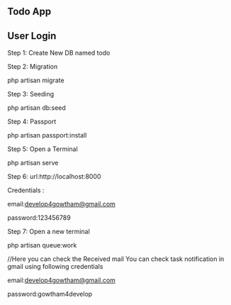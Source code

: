 ## Todo App

## User Login



Step 1: Create New DB named todo


Step 2: Migration
		<p>php artisan migrate</p>

Step 3: Seeding
		<p>php artisan db:seed</p>

Step 4: Passport
		<p>php artisan passport:install</p>

Step 5: Open a Terminal
		<p>php artisan serve</p>
		
Step 6: url:http://localhost:8000
		<p>Credentials :</p>
		<p>email:develop4gowtham@gmail.com</p>
		<p>password:123456789</p>
		
Step 7: Open a new terminal 
		<p>php artisan queue:work</p>
		
//Here you can check the Received mail
You can check task notification in gmail using following credentials 
	<p>email:develop4gowtham@gmail.com</p>
	<p>password:gowtham4develop</p>



